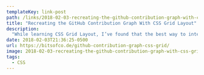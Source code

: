 ```yaml
---
templateKey: link-post
path: /links/2018-02-03-recreating-the-github-contribution-graph-with-css-grid-layout
title: "Recreating the GitHub Contribution Graph With CSS Grid Layout"
description:
  "While learning CSS Grid Layout, I’ve found that the best way to internalise all the new concepts and terminology is by working on various layouts using them. Recently, I decided to try to recreate the GitHub Contribution graph using CSS Grid Layout, and found it was an interesting challenge."
date: 2018-02-03T21:36:25-0500
url: https://bitsofco.de/github-contribution-graph-css-grid/
image: 2018-02-03-recreating-the-github-contribution-graph-with-css-grid-layout.png
tags:
  - CSS
---
```

